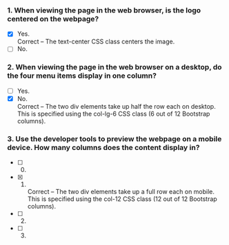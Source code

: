 ### 1. When viewing the page in the web browser, is the logo centered on the webpage?

- [x] Yes. <br>
      Correct – The text-center CSS class centers the image.
- [ ] No.

### 2. When viewing the page in the web browser on a desktop, do the four menu items display in one column?

- [ ] Yes.
- [x] No. <br>
      Correct – The two div elements take up half the row each on desktop. This is specified using the col-lg-6 CSS class (6 out of 12 Bootstrap columns).

### 3. Use the developer tools to preview the webpage on a mobile device. How many columns does the content display in?

- [ ] 0.
- [x] 1. <br>
     Correct – The two div elements take up a full row each on mobile. This is specified using the col-12 CSS class (12 out of 12 Bootstrap columns).
- [ ] 2.
- [ ] 3.
